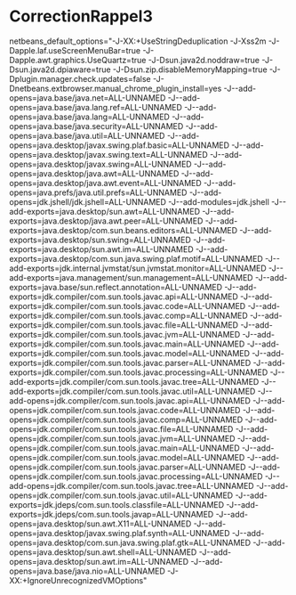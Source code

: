 # CorrectionRappel3
 
netbeans_default_options="-J-XX:+UseStringDeduplication -J-Xss2m  -J-Dapple.laf.useScreenMenuBar=true -J-Dapple.awt.graphics.UseQuartz=true -J-Dsun.java2d.noddraw=true -J-Dsun.java2d.dpiaware=true -J-Dsun.zip.disableMemoryMapping=true -J-Dplugin.manager.check.updates=false -J-Dnetbeans.extbrowser.manual_chrome_plugin_install=yes -J--add-opens=java.base/java.net=ALL-UNNAMED -J--add-opens=java.base/java.lang.ref=ALL-UNNAMED -J--add-opens=java.base/java.lang=ALL-UNNAMED -J--add-opens=java.base/java.security=ALL-UNNAMED -J--add-opens=java.base/java.util=ALL-UNNAMED -J--add-opens=java.desktop/javax.swing.plaf.basic=ALL-UNNAMED -J--add-opens=java.desktop/javax.swing.text=ALL-UNNAMED -J--add-opens=java.desktop/javax.swing=ALL-UNNAMED -J--add-opens=java.desktop/java.awt=ALL-UNNAMED -J--add-opens=java.desktop/java.awt.event=ALL-UNNAMED -J--add-opens=java.prefs/java.util.prefs=ALL-UNNAMED -J--add-opens=jdk.jshell/jdk.jshell=ALL-UNNAMED -J--add-modules=jdk.jshell -J--add-exports=java.desktop/sun.awt=ALL-UNNAMED -J--add-exports=java.desktop/java.awt.peer=ALL-UNNAMED -J--add-exports=java.desktop/com.sun.beans.editors=ALL-UNNAMED -J--add-exports=java.desktop/sun.swing=ALL-UNNAMED -J--add-exports=java.desktop/sun.awt.im=ALL-UNNAMED -J--add-exports=java.desktop/com.sun.java.swing.plaf.motif=ALL-UNNAMED -J--add-exports=jdk.internal.jvmstat/sun.jvmstat.monitor=ALL-UNNAMED -J--add-exports=java.management/sun.management=ALL-UNNAMED -J--add-exports=java.base/sun.reflect.annotation=ALL-UNNAMED -J--add-exports=jdk.compiler/com.sun.tools.javac.api=ALL-UNNAMED -J--add-exports=jdk.compiler/com.sun.tools.javac.code=ALL-UNNAMED -J--add-exports=jdk.compiler/com.sun.tools.javac.comp=ALL-UNNAMED -J--add-exports=jdk.compiler/com.sun.tools.javac.file=ALL-UNNAMED -J--add-exports=jdk.compiler/com.sun.tools.javac.jvm=ALL-UNNAMED -J--add-exports=jdk.compiler/com.sun.tools.javac.main=ALL-UNNAMED -J--add-exports=jdk.compiler/com.sun.tools.javac.model=ALL-UNNAMED -J--add-exports=jdk.compiler/com.sun.tools.javac.parser=ALL-UNNAMED -J--add-exports=jdk.compiler/com.sun.tools.javac.processing=ALL-UNNAMED -J--add-exports=jdk.compiler/com.sun.tools.javac.tree=ALL-UNNAMED -J--add-exports=jdk.compiler/com.sun.tools.javac.util=ALL-UNNAMED  -J--add-opens=jdk.compiler/com.sun.tools.javac.api=ALL-UNNAMED -J--add-opens=jdk.compiler/com.sun.tools.javac.code=ALL-UNNAMED -J--add-opens=jdk.compiler/com.sun.tools.javac.comp=ALL-UNNAMED -J--add-opens=jdk.compiler/com.sun.tools.javac.file=ALL-UNNAMED -J--add-opens=jdk.compiler/com.sun.tools.javac.jvm=ALL-UNNAMED -J--add-opens=jdk.compiler/com.sun.tools.javac.main=ALL-UNNAMED -J--add-opens=jdk.compiler/com.sun.tools.javac.model=ALL-UNNAMED -J--add-opens=jdk.compiler/com.sun.tools.javac.parser=ALL-UNNAMED -J--add-opens=jdk.compiler/com.sun.tools.javac.processing=ALL-UNNAMED -J--add-opens=jdk.compiler/com.sun.tools.javac.tree=ALL-UNNAMED -J--add-opens=jdk.compiler/com.sun.tools.javac.util=ALL-UNNAMED -J--add-exports=jdk.jdeps/com.sun.tools.classfile=ALL-UNNAMED -J--add-exports=jdk.jdeps/com.sun.tools.javap=ALL-UNNAMED -J--add-opens=java.desktop/sun.awt.X11=ALL-UNNAMED -J--add-opens=java.desktop/javax.swing.plaf.synth=ALL-UNNAMED -J--add-opens=java.desktop/com.sun.java.swing.plaf.gtk=ALL-UNNAMED -J--add-opens=java.desktop/sun.awt.shell=ALL-UNNAMED -J--add-opens=java.desktop/sun.awt.im=ALL-UNNAMED -J--add-opens=java.base/java.nio=ALL-UNNAMED  -J-XX:+IgnoreUnrecognizedVMOptions"
